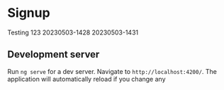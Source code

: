 # Signup

Testing  123
20230503-1428
20230503-1431
## Development server

Run `ng serve` for a dev server. Navigate to `http://localhost:4200/`. The application will automatically reload if you change any 